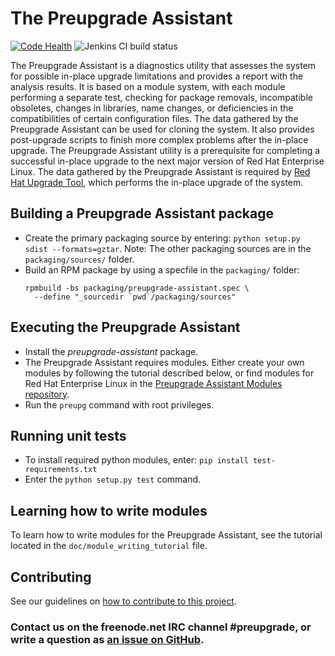 # The Preupgrade Assistant

[![Code Health](https://landscape.io/github/upgrades-migrations/preupgrade-assistant/master/landscape.svg?style=flat)](https://landscape.io/github/upgrades-migrations/preupgrade-assistant/master) ![Jenkins CI build status](https://preupg.000webhostapp.com/master.svg)

The Preupgrade Assistant is a diagnostics utility that assesses the system for possible in-place upgrade limitations and provides a report with the analysis results. It is based on a module system, with each module performing a separate test, checking for package removals, incompatible obsoletes, changes in libraries, name changes, or deficiencies in the compatibilities of certain configuration files. The data gathered by the Preupgrade Assistant can be used for cloning the system. It also provides post-upgrade scripts to finish more complex problems after the in-place upgrade. The Preupgrade Assistant utility is a prerequisite for completing a successful in-place upgrade to the next major version of Red Hat Enterprise Linux. The data gathered by the Preupgrade Assistant is required by [Red Hat Upgrade Tool](https://github.com/upgrades-migrations/redhat-upgrade-tool), which performs the in-place upgrade of the system.

## Building a Preupgrade Assistant package

- Create the primary packaging source by entering: `python setup.py sdist --formats=gztar`. Note: The other packaging sources are in the `packaging/sources/` folder.
- Build an RPM package by using a specfile in the `packaging/` folder:
  ```
  rpmbuild -bs packaging/preupgrade-assistant.spec \
    --define "_sourcedir `pwd`/packaging/sources"
   ```

## Executing the Preupgrade Assistant

- Install the _preupgrade-assistant_ package.
- The Preupgrade Assistant requires modules. Either create your own modules by following the tutorial described below, or find modules for Red Hat Enterprise Linux in the [Preupgrade Assistant Modules repository](https://github.com/upgrades-migrations/preupgrade-assistant-modules).
- Run the `preupg` command with root privileges.

## Running unit tests

- To install required python modules, enter:
  `pip install test-requirements.txt`
- Enter the `python setup.py test` command.

## Learning how to write modules

To learn how to write modules for the Preupgrade Assistant, see the tutorial located in the `doc/module_writing_tutorial` file.

## Contributing

See our guidelines on [how to contribute to this project](https://github.com/upgrades-migrations/preupgrade-assistant/wiki/Contribute).

### Contact us on the freenode.net IRC channel #preupgrade, or write a question as [an issue on GitHub](https://github.com/upgrades-migrations/preupgrade-assistant/issues/new).

